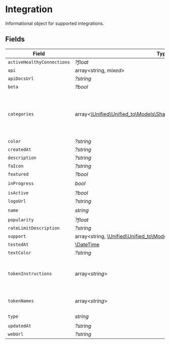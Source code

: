 # Integration

Informational object for supported integrations.


## Fields

| Field                                                                                                                          | Type                                                                                                                           | Required                                                                                                                       | Description                                                                                                                    |
| ------------------------------------------------------------------------------------------------------------------------------ | ------------------------------------------------------------------------------------------------------------------------------ | ------------------------------------------------------------------------------------------------------------------------------ | ------------------------------------------------------------------------------------------------------------------------------ |
| `activeHealthyConnections`                                                                                                     | *?float*                                                                                                                       | :heavy_minus_sign:                                                                                                             | N/A                                                                                                                            |
| `api`                                                                                                                          | array<string, *mixed*>                                                                                                         | :heavy_minus_sign:                                                                                                             | N/A                                                                                                                            |
| `apiDocsUrl`                                                                                                                   | *?string*                                                                                                                      | :heavy_minus_sign:                                                                                                             | N/A                                                                                                                            |
| `beta`                                                                                                                         | *?bool*                                                                                                                        | :heavy_minus_sign:                                                                                                             | N/A                                                                                                                            |
| `categories`                                                                                                                   | array<[\Unified\Unified_to\Models\Shared\PropertyIntegrationCategories](../../Models/Shared/PropertyIntegrationCategories.md)> | :heavy_check_mark:                                                                                                             | The categories of support solutions that this integration has                                                                  |
| `color`                                                                                                                        | *?string*                                                                                                                      | :heavy_minus_sign:                                                                                                             | N/A                                                                                                                            |
| `createdAt`                                                                                                                    | *?string*                                                                                                                      | :heavy_minus_sign:                                                                                                             | N/A                                                                                                                            |
| `description`                                                                                                                  | *?string*                                                                                                                      | :heavy_minus_sign:                                                                                                             | N/A                                                                                                                            |
| `faIcon`                                                                                                                       | *?string*                                                                                                                      | :heavy_minus_sign:                                                                                                             | N/A                                                                                                                            |
| `featured`                                                                                                                     | *?bool*                                                                                                                        | :heavy_minus_sign:                                                                                                             | N/A                                                                                                                            |
| `inProgress`                                                                                                                   | *bool*                                                                                                                         | :heavy_check_mark:                                                                                                             | N/A                                                                                                                            |
| `isActive`                                                                                                                     | *?bool*                                                                                                                        | :heavy_minus_sign:                                                                                                             | N/A                                                                                                                            |
| `logoUrl`                                                                                                                      | *?string*                                                                                                                      | :heavy_minus_sign:                                                                                                             | N/A                                                                                                                            |
| `name`                                                                                                                         | *string*                                                                                                                       | :heavy_check_mark:                                                                                                             | N/A                                                                                                                            |
| `popularity`                                                                                                                   | *?float*                                                                                                                       | :heavy_minus_sign:                                                                                                             | N/A                                                                                                                            |
| `rateLimitDescription`                                                                                                         | *?string*                                                                                                                      | :heavy_minus_sign:                                                                                                             | N/A                                                                                                                            |
| `support`                                                                                                                      | array<string, [\Unified\Unified_to\Models\Shared\IntegrationSupport](../../Models/Shared/IntegrationSupport.md)>               | :heavy_minus_sign:                                                                                                             | N/A                                                                                                                            |
| `testedAt`                                                                                                                     | [\DateTime](https://www.php.net/manual/en/class.datetime.php)                                                                  | :heavy_minus_sign:                                                                                                             | N/A                                                                                                                            |
| `textColor`                                                                                                                    | *?string*                                                                                                                      | :heavy_minus_sign:                                                                                                             | N/A                                                                                                                            |
| `tokenInstructions`                                                                                                            | array<*string*>                                                                                                                | :heavy_minus_sign:                                                                                                             | instructions for the user on how to find the token/key                                                                         |
| `tokenNames`                                                                                                                   | array<*string*>                                                                                                                | :heavy_minus_sign:                                                                                                             | if auth_types = 'token'                                                                                                        |
| `type`                                                                                                                         | *string*                                                                                                                       | :heavy_check_mark:                                                                                                             | N/A                                                                                                                            |
| `updatedAt`                                                                                                                    | *?string*                                                                                                                      | :heavy_minus_sign:                                                                                                             | N/A                                                                                                                            |
| `webUrl`                                                                                                                       | *?string*                                                                                                                      | :heavy_minus_sign:                                                                                                             | N/A                                                                                                                            |
